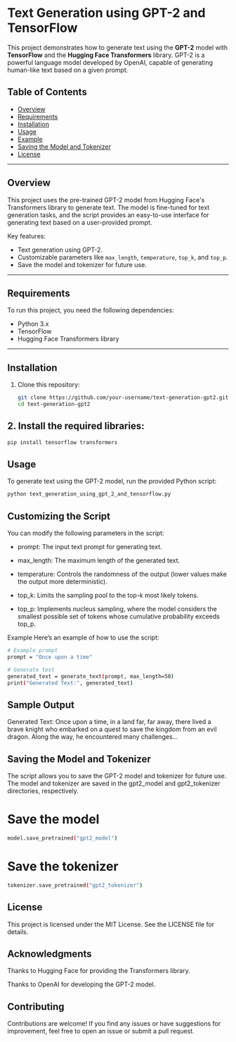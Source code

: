 # Text Generation using GPT-2 and TensorFlow

This project demonstrates how to generate text using the **GPT-2** model with **TensorFlow** and the **Hugging Face Transformers** library. GPT-2 is a powerful language model developed by OpenAI, capable of generating human-like text based on a given prompt.

## Table of Contents
- [Overview](#overview)
- [Requirements](#requirements)
- [Installation](#installation)
- [Usage](#usage)
- [Example](#example)
- [Saving the Model and Tokenizer](#saving-the-model-and-tokenizer)
- [License](#license)

---

## Overview
This project uses the pre-trained GPT-2 model from Hugging Face's Transformers library to generate text. The model is fine-tuned for text generation tasks, and the script provides an easy-to-use interface for generating text based on a user-provided prompt.

Key features:
- Text generation using GPT-2.
- Customizable parameters like `max_length`, `temperature`, `top_k`, and `top_p`.
- Save the model and tokenizer for future use.

---

## Requirements
To run this project, you need the following dependencies:
- Python 3.x
- TensorFlow
- Hugging Face Transformers library

---

## Installation
1. Clone this repository:
   ```bash
   git clone https://github.com/your-username/text-generation-gpt2.git
   cd text-generation-gpt2

## 2. Install the required libraries:
   ```bash
   pip install tensorflow transformers
   ```

## Usage
To generate text using the GPT-2 model, run the provided Python script:

```bash
python text_generation_using_gpt_2_and_tensorflow.py
```

## Customizing the Script
You can modify the following parameters in the script:

- prompt: The input text prompt for generating text.

- max_length: The maximum length of the generated text.

- temperature: Controls the randomness of the output (lower values make the output more deterministic).

- top_k: Limits the sampling pool to the top-k most likely tokens.

- top_p: Implements nucleus sampling, where the model considers the smallest possible set of tokens whose cumulative probability exceeds top_p.

Example
Here’s an example of how to use the script:

```bash
# Example prompt
prompt = "Once upon a time"

# Generate text
generated_text = generate_text(prompt, max_length=50)
print("Generated Text:", generated_text)
```

## Sample Output

Generated Text: Once upon a time, in a land far, far away, there lived a brave knight who embarked on a quest to save the kingdom from an evil dragon. Along the way, he encountered many challenges...

## Saving the Model and Tokenizer
The script allows you to save the GPT-2 model and tokenizer for future use. The model and tokenizer are saved in the gpt2_model and gpt2_tokenizer directories, respectively.

# Save the model
```bash
model.save_pretrained("gpt2_model")
```

# Save the tokenizer
```bash
tokenizer.save_pretrained("gpt2_tokenizer")
```
## License
This project is licensed under the MIT License. See the LICENSE file for details.

## Acknowledgments
Thanks to Hugging Face for providing the Transformers library.

Thanks to OpenAI for developing the GPT-2 model.

## Contributing
Contributions are welcome! If you find any issues or have suggestions for improvement, feel free to open an issue or submit a pull request.
